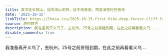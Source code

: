 ```yaml
---
title: 首次徒步爬山，误闯深山老林，徒手爬悬崖，两度滑落险些丧命
date: '2025-10-15'
linkTitle: https://lhasa.icu/2025-10-15-first-hike-deep-forest-cliff-fall/
source: 游钓四方
description: 我准备离开义乌了，去杭州，25号之前房租到期，在此之前再看看义乌 ...
disable_comments: true
---
```

我准备离开义乌了，去杭州，25号之前房租到期，在此之前再看看义乌 ...